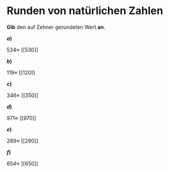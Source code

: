<!--
version:  0.0.1

language: de

@style
input {
    text-align: center;
}

.flex-container {
    display: flex;
    flex-wrap: wrap;
    align-items: stretch;
    gap: 20px;
}

.flex-child {
    flex: 1;
    min-width: 350px;
    margin-right: 20px;
}

@media (max-width: 400px) {
    .flex-child {
        flex: 100%;
        margin-right: 0;
    }
}
@end

formula: \carry   \textcolor{red}{\scriptsize #1}
formula: \digit   \rlap{\carry{#1}}\phantom{#2}#2
formula: \permil  \text{‰}

import: https://raw.githubusercontent.com/LiaTemplates/Tikz-Jax/main/README.md

script: https://cdn.jsdelivr.net/gh/LiaTemplates/Tikz-Jax@main/dist/index.js


tags: Runden, sehr leicht, sehr niedrig, Angeben

comment: Runde eine natürliche Zahl.

author: Martin Lommatzsch

-->




# Runden von natürlichen Zahlen

**Gib** den auf Zehner gerundeten Wert **an**.


<section class="flex-container">

<div class="flex-child">

__$a)\;\;$__

$534 \approx$ [[530]]

</div>



<div class="flex-child">

__$b)\;\;$__

$119 \approx$ [[120]]

</div>




<div class="flex-child">

__$c)\;\;$__

$346 \approx$ [[350]]

</div>




<div class="flex-child">

__$d)\;\;$__

$971 \approx$ [[970]]

</div>




<div class="flex-child">

__$e)\;\;$__

$289 \approx$ [[290]]

</div>



<div class="flex-child">

__$f)\;\;$__

$654 \approx$ [[650]]

</div>


</section>